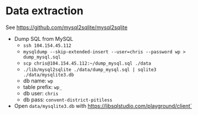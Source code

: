 # Data extraction

See https://github.com/mysql2sqlite/mysql2sqlite

- Dump SQL from MySQL
    - `ssh 104.154.45.112`
    - `mysqldump --skip-extended-insert --user=chris --password wp > dump_mysql.sql`
    - `scp chris@104.154.45.112:~/dump_mysql.sql ./data`
    - `./lib/mysql2sqlite ./data/dump_mysql.sql | sqlite3 ./data/mysqlite3.db`
    - db name: `wp`
    - table prefix: `wp_`
    - db user: `chris`
    - db pass: `convent-district-pitiless`
- Open `data/mysqlite3.db` with https://libsqlstudio.com/playground/client`
